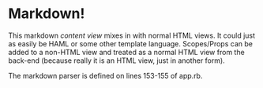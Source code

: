 # Markdown!

This markdown *content view* mixes in with normal HTML views. It could just
as easily be HAML or some other template language. Scopes/Props can be added
to a non-HTML view and treated as a normal HTML view from the back-end (because
really it is an HTML view, just in another form).

<p>
  The markdown parser is defined on lines 153-155 of app.rb.
</p>